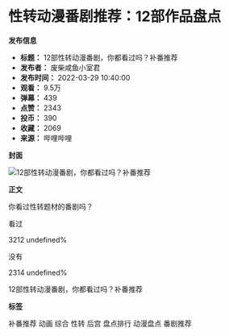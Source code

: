 # 性转动漫番剧推荐：12部作品盘点

**发布信息**

*   **标题：** 12部性转动漫番剧，你都看过吗？补番推荐
*   **发布者：** 废柴咸鱼小室君
*   **发布时间：** 2022-03-29 10:40:00
*   **观看：** 9.5万
*   **弹幕：** 439
*   **点赞：** 2343
*   **投币：** 390
*   **收藏：** 2069
*   **来源：** 哔哩哔哩

**封面**

![12部性转动漫番剧，你都看过吗？补番推荐](//i0.hdslb.com/bfs/archive/469b5be65dfa5fb26ec696a02f6143046a00f0fb.jpg@518w_290h_1c_!web-video-share-cover.webp)

**正文**

你看过性转题材的番剧吗？

看过

3212 undefined%

没有

2314 undefined%

12部性转动漫番剧，你都看过吗？补番推荐

**标签**

补番推荐 动画 综合 性转 后宫 盘点排行 动漫盘点 番剧推荐
